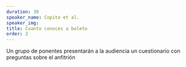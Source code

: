 ```yaml
---
duration: 30
speaker_name: Copito et al.
speaker_img: 
title: Cuanto conoces a boleto
order: 2
---
```


Un grupo de ponentes presentarán a la audiencia un cuestionario con preguntas sobre el anfitrión
